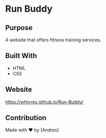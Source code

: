 # Run Buddy

## Purpose
A website that offers fitness training services.

## Built With
* HTML
* CSS

## Website
https://whtyres.github.io/Run-Buddy/

## Contribution
Made with ❤️ by [Andres]
